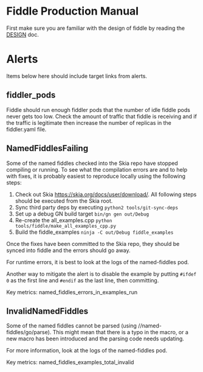 # Fiddle Production Manual

First make sure you are familiar with the design of fiddle by reading the
[DESIGN](./DESIGN.md) doc.

# Alerts

Items below here should include target links from alerts.

## fiddler_pods

Fiddle should run enough fiddler pods that the number of idle fiddle pods never
gets too low. Check the amount of traffic that fiddle is receiving and if the
traffic is legitimate then increase the number of replicas in the fiddler.yaml
file.

## NamedFiddlesFailing

Some of the named fiddles checked into the Skia repo have stopped compiling or running. To see what
the compilation errors are and to help with fixes, it is probably easiest to reproduce locally
using the following steps:

1. Check out Skia <https://skia.org/docs/user/download/>. All following steps should be executed
   from the Skia root.
2. Sync third party deps by executing `python2 tools/git-sync-deps`
3. Set up a debug GN build target `bin/gn gen out/Debug`
4. Re-create the all_examples.cpp `python tools/fiddle/make_all_examples_cpp.py`
5. Build the fiddle_examples `ninja -C out/Debug fiddle_examples`

Once the fixes have been committed to the Skia repo, they should be synced into fiddle and the
errors should go away.

For runtime errors, it is best to look at the logs of the named-fiddles pod.

Another way to mitigate the alert is to disable the example by putting `#ifdef 0` as the first line
and `#endif` as the last line, then committing.

Key metrics: named_fiddles_errors_in_examples_run

## InvalidNamedFiddles

Some of the named fiddles cannot be parsed (using //named-fiddles/go/parse). This might mean that
there is a typo in the macro, or a new macro has been introduced and the parsing code needs
updating.

For more information, look at the logs of the named-fiddles pod.

Key metrics: named_fiddles_examples_total_invalid

